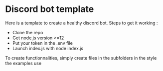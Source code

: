 # Discord bot template
Here is a template to create a healthy discord bot.
Steps to get it working :
- Clone the repo
- Get node.js version >=12
- Put your token in the .env file
- Launch index.js with node index.js

To create functionnalities, simply create files in the subfolders in the style the examples use

